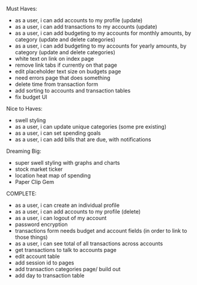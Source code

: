 

Must Haves:
- as a user, i can add accounts to my profile (update)
- as a user, i can add transactions to my accounts (update)
- as a user, i can add budgeting to my accounts for monthly amounts, by category (update and delete categories)
- as a user, i can add budgeting to my accounts for yearly amounts, by category (update and delete categories)
- white text on link on index page
- remove link tabs if currently on that page
- edit placeholder text size on budgets page
- need errors page that does something
- delete time from transaction form
- add sorting to accounts and transaction tables
- fix budget UI  

Nice to Haves:
- swell styling
- as a user, i can update unique categories (some pre existing)
- as a user, i can set spending goals
- as a user, i can add bills that are due, with notifications

Dreaming Big:
- super swell styling with graphs and charts
- stock market ticker
- location heat map of spending
- Paper Clip Gem

COMPLETE:
- as a user, i can create an individual profile
- as a user, i can add accounts to my profile (delete)
- as a user, i can logout of my account
- password encryption
- transactions form needs budget and account fields (in order to link to those things)
- as a user, i can see total of all transactions across accounts
- get transactions to talk to accounts page
- edit account table
- add session id to pages
- add transaction categories page/ build out
- add day to transaction table
